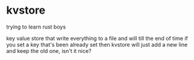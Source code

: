 # kvstore
trying to learn rust boys

key value store that write everything to a file and will till the end of time 
if you set a key that's been already set then kvstore will just add a new line
and keep the old one, isn't it nice?
